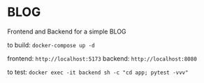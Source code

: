 # BLOG
Frontend and Backend for a simple BLOG

to build: `docker-compose up -d`

frontend: `http://localhost:5173`
backend: `http://localhost:8080`

to test: `docker exec -it backend sh -c "cd app; pytest -vvv"`
